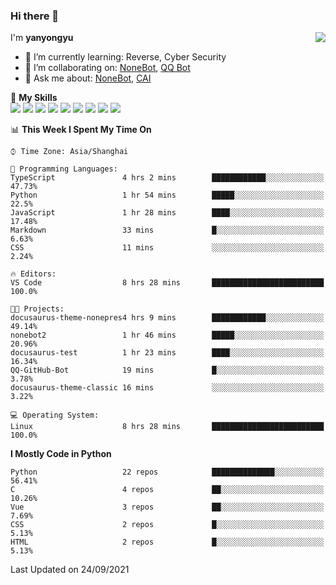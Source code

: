 ### Hi there 👋

<a href="#">
  <img align="right" src="https://github-readme-stats.vercel.app/api?username=yanyongyu&count_private=true&show_icons=true&bg_color=15,f2f7fd,E0EAFC" />
</a>

I'm **yanyongyu**

- 🌱 I’m currently learning: Reverse, Cyber Security
- 👯 I’m collaborating on: [NoneBot](https://github.com/nonebot), [QQ Bot](https://github.com/Mrs4s/go-cqhttp)
- 💬 Ask me about: [NoneBot](https://github.com/nonebot), [CAI](https://github.com/cscs181/CAI)

🌟 **My Skills**  
![](https://img.shields.io/badge/-Python-3e74a2?style=flat-square&logo=Python&logoColor=fff)
![](https://img.shields.io/badge/-Node.js-339933?style=flat-square&logo=Node.js&logoColor=fff)
![](https://img.shields.io/badge/-Vue-4fc08d?style=flat-square&logo=Vue.js&logoColor=fff)
![](https://img.shields.io/badge/-React-2d98ce?style=flat-square&logo=React&logoColor=fff)
![](https://img.shields.io/badge/-Docker-2496ED?style=flat-square&logo=Docker&logoColor=fff)
![](https://img.shields.io/badge/-Linux-000000?style=flat-square&logo=Linux&logoColor=fff)
![](https://img.shields.io/badge/-MySQL-4479A1?style=flat-square&logo=MySQL&logoColor=fff)
![](https://img.shields.io/badge/-Redis-DC382D?style=flat-square&logo=Redis&logoColor=fff)
![](https://img.shields.io/badge/-MongoDB-47A248?style=flat-square&logo=MongoDB&logoColor=fff)

<!--START_SECTION:waka-->
📊 **This Week I Spent My Time On** 

```text
⌚︎ Time Zone: Asia/Shanghai

💬 Programming Languages: 
TypeScript               4 hrs 2 mins        ████████████░░░░░░░░░░░░░   47.73% 
Python                   1 hr 54 mins        █████░░░░░░░░░░░░░░░░░░░░   22.5% 
JavaScript               1 hr 28 mins        ████░░░░░░░░░░░░░░░░░░░░░   17.48% 
Markdown                 33 mins             █░░░░░░░░░░░░░░░░░░░░░░░░   6.63% 
CSS                      11 mins             ░░░░░░░░░░░░░░░░░░░░░░░░░   2.24%

🔥 Editors: 
VS Code                  8 hrs 28 mins       █████████████████████████   100.0%

🐱‍💻 Projects: 
docusaurus-theme-nonepres4 hrs 9 mins        ████████████░░░░░░░░░░░░░   49.14% 
nonebot2                 1 hr 46 mins        █████░░░░░░░░░░░░░░░░░░░░   20.96% 
docusaurus-test          1 hr 23 mins        ████░░░░░░░░░░░░░░░░░░░░░   16.34% 
QQ-GitHub-Bot            19 mins             █░░░░░░░░░░░░░░░░░░░░░░░░   3.78% 
docusaurus-theme-classic 16 mins             ░░░░░░░░░░░░░░░░░░░░░░░░░   3.22%

💻 Operating System: 
Linux                    8 hrs 28 mins       █████████████████████████   100.0%

```

**I Mostly Code in Python** 

```text
Python                   22 repos            ██████████████░░░░░░░░░░░   56.41% 
C                        4 repos             ██░░░░░░░░░░░░░░░░░░░░░░░   10.26% 
Vue                      3 repos             ██░░░░░░░░░░░░░░░░░░░░░░░   7.69% 
CSS                      2 repos             █░░░░░░░░░░░░░░░░░░░░░░░░   5.13% 
HTML                     2 repos             █░░░░░░░░░░░░░░░░░░░░░░░░   5.13%

```



 Last Updated on 24/09/2021
<!--END_SECTION:waka-->
